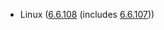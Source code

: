 - Linux ([6.6.108](https://git.kernel.org/pub/scm/linux/kernel/git/stable/linux.git/tag/?h=v6.6.108) (includes [6.6.107](https://git.kernel.org/pub/scm/linux/kernel/git/stable/linux.git/tag/?h=v6.6.107)))
